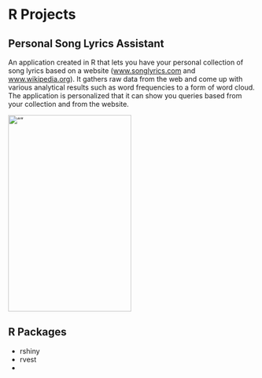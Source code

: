 # R Projects

## Personal Song Lyrics Assistant

An application created in R that lets you have your personal collection of song lyrics based on a website (www.songlyrics.com and www.wikipedia.org). It gathers raw data from the web and come up with various analytical results such as word frequencies to a form of word cloud. The application is personalized that it can show you queries based from your collection and from the website.

<img src="/Personal%20Song%20Lyrics%20Assistant/PSLA.png" alt= “” width="250" height="400">

## R Packages
- rshiny
- rvest
- 
